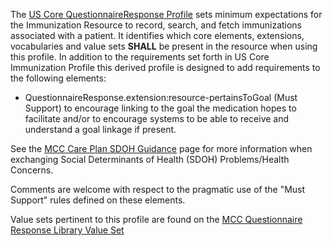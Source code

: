 The [US Core QuestionnaireResponse Profile](http://hl7.org/fhir/us/core/StructureDefinition/us-core-questionnaireresponse) sets minimum expectations for the Immunization Resource to record, search, and fetch immunizations associated with a patient. It identifies which core elements, extensions, vocabularies and value sets **SHALL** be present in the resource when using this profile. In addition to the requirements set forth in US Core Immunization Profile this derived profile is designed to add requirements to the following elements:
* QuestionnaireResponse.extension:resource-pertainsToGoal (Must Support) to encourage linking to the goal the medication hopes to facilitate and/or to encourage systems to be able to receive and understand a goal linkage if present.

See the [MCC Care Plan SDOH Guidance](https://build.fhir.org/ig/HL7/fhir-us-mcc/branches/master/mcc_care_plan_sdoh_guidance.html) page for more information when exchanging Social Determinants of Health (SDOH) Problems/Health Concerns.

Comments are welcome with respect to the pragmatic use of the "Must Support" rules defined on these elements.

Value sets pertinent to this profile are found on the [MCC Questionnaire Response Library Value Set ](mcc_questionnaire_response_value_sets.html)